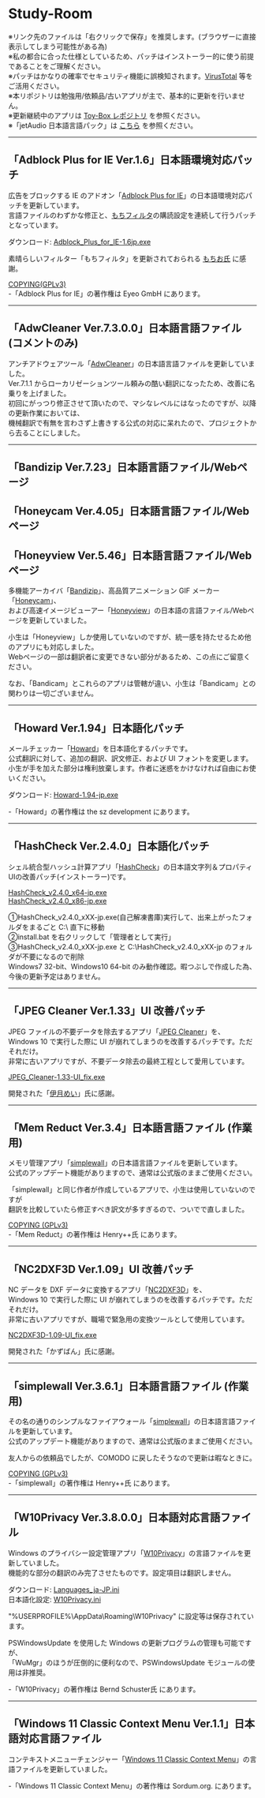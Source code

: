 # Study-Room

※リンク先のファイルは「右クリックで保存」を推奨します。(ブラウザーに直接表示してしまう可能性がある為)  
※私の都合に合った仕様としているため、パッチはインストーラー的に使う前提であることをご理解ください。  
※パッチはかなりの確率でセキュリティ機能に誤検知されます。[VirusTotal](https://www.virustotal.com/gui/home/upload) 等をご活用ください。  
※本リポジトリは勉強用/依頼品/古いアプリが主で、基本的に更新を行いません。  
※更新継続中のアプリは [Toy-Box レポジトリ](https://github.com/Rukoto/Toy-Box) を参照ください。  
※「jetAudio 日本語言語パック」は [こちら](https://github.com/Rukoto/JetAudio-Japanese-Language-pack) を参照ください。

---
## 「Adblock Plus for IE Ver.1.6」日本語環境対応パッチ
広告をブロックする IE のアドオン「[Adblock Plus for IE](https://adblockplus.org/)」の日本語環境対応パッチを更新しています。  
言語ファイルのわずかな修正と、[もちフィルタ](http://pokapoka.html.xdomain.jp/)の購読設定を連続して行うパッチとなっています。

ダウンロード: [Adblock_Plus_for_IE-1.6jp.exe](https://github.com/Rukoto/Study-Room/raw/master/Adblock_Plus_for_IE-Japanese-Patch/Adblock_Plus_for_IE-1.6jp.exe)

素晴らしいフィルター「もちフィルタ」を更新されておられる [もちお氏](https://github.com/eEIi0A5L) に感謝。

[COPYING(GPLv3)](https://www.gnu.org/licenses/gpl.html)  
-「Adblock Plus for IE」の著作権は Eyeo GmbH にあります。

---
## 「AdwCleaner Ver.7.3.0.0」日本語言語ファイル (コメントのみ)
アンチアドウェアツール「[AdwCleaner](https://toolslib.net/downloads/viewdownload/1-adwcleaner/)」の日本語言語ファイルを更新していました。  
Ver.7.1.1 からローカリゼーションツール頼みの酷い翻訳になったため、改善に名乗りを上げました。  
初回にがっつり修正させて頂いたので、マシなレベルにはなったのですが、以降の更新作業においては、  
機械翻訳で有無を言わさず上書きする公式の対応に呆れたので、プロジェクトから去ることにしました。

---
## 「Bandizip Ver.7.23」日本語言語ファイル/Webページ
## 「Honeycam Ver.4.05」日本語言語ファイル/Webページ
## 「Honeyview Ver.5.46」日本語言語ファイル/Webページ
多機能アーカイバ「[Bandizip](https://www.bandisoft.com/bandizip/)」、高品質アニメーション GIF メーカー「[Honeycam](http://www.bandisoft.com/honeycam/)」、  
および高速イメージビューアー「[Honeyview](https://www.bandisoft.com/jp/honeyview/)」の日本語の言語ファイル/Webページを更新していました。

小生は「Honeyview」しか使用していないのですが、統一感を持たせるため他のアプリにも対応しました。  
Webページの一部は翻訳者に変更できない部分があるため、この点にご留意ください。

なお、「Bandicam」とこれらのアプリは管轄が違い、小生は「Bandicam」との関わりは一切ございません。

---
## 「Howard Ver.1.94」日本語化パッチ
メールチェッカー「[Howard](https://www.the-sz.com/products/howard/)」を日本語化するパッチです。  
公式翻訳に対して、追加の翻訳、訳文修正、および UI フォントを変更します。  
小生が手を加えた部分は権利放棄します。作者に迷惑をかけなければ自由にお使いください。

ダウンロード: [Howard-1.94-jp.exe](https://github.com/Rukoto/Study-Room/raw/master/Howard-Japanese-Patch/Howard-1.94-jp.exe)

-「Howard」の著作権は the sz development にあります。

---
## 「HashCheck Ver.2.4.0」日本語化パッチ
シェル統合型ハッシュ計算アプリ「[HashCheck](https://github.com/gurnec/HashCheck)」の日本語文字列＆プロパティUIの改善パッチ(インストーラー)です。

[HashCheck_v2.4.0_x64-jp.exe](https://github.com/Rukoto/Study-Room/raw/master/HashCheck-2.4.0-Japanese-Patch/HashCheck_v2.4.0_x64-jp.exe)  
[HashCheck_v2.4.0_x86-jp.exe](https://github.com/Rukoto/Study-Room/raw/master/HashCheck-2.4.0-Japanese-Patch/HashCheck_v2.4.0_x86-jp.exe)

①HashCheck_v2.4.0_xXX-jp.exe(自己解凍書庫)実行して、出来上がったフォルダをまるごと C:\ 直下に移動  
②install.bat を右クリックして「管理者として実行」  
③HashCheck_v2.4.0_xXX-jp.exe と C:\HashCheck_v2.4.0_xXX-jp のフォルダが不要になるので削除  
Windows7 32-bit、Windows10 64-bit のみ動作確認。暇つぶしで作成した為、今後の更新予定はありません。

---
## 「JPEG Cleaner Ver.1.33」UI 改善パッチ
JPEG ファイルの不要データを除去するアプリ「[JPEG Cleaner](http://hp.vector.co.jp/authors/VA012780/graphic.htm#JPEG_Cleaner)」を、  
Windows 10 で実行した際に UI が崩れてしまうのを改善するパッチです。ただそれだけ。  
非常に古いアプリですが、不要データ除去の最終工程として愛用しています。

[JPEG_Cleaner-1.33-UI_fix.exe](https://github.com/Rukoto/Study-Room/raw/master/JPEG_Cleaner-1.33-UI_fix-Patch/JPEG_Cleaner-1.33-UI_fix.exe)

開発された「[伊月めい](http://hp.vector.co.jp/authors/VA012780/)」氏に感謝。

---
## 「Mem Reduct Ver.3.4」日本語言語ファイル (作業用)
メモリ管理アプリ「[simplewall](https://www.henrypp.org/)」の日本語言語ファイルを更新しています。  
公式のアップデート機能がありますので、通常は公式版のままご使用ください。

「simplewall」と同じ作者が作成しているアプリで、小生は使用していないのですが  
翻訳を比較していたら修正すべき訳文が多すぎるので、ついでで直しました。

[COPYING (GPLv3)](https://www.gnu.org/licenses/gpl.html)  
-「Mem Reduct」の著作権は Henry++氏 にあります。

---
## 「NC2DXF3D Ver.1.09」UI 改善パッチ
NC データを DXF データに変換するアプリ「[NC2DXF3D](http://www.vector.co.jp/soft/win95/business/se286206.html)」を、  
Windows 10 で実行した際に UI が崩れてしまうのを改善するパッチです。ただそれだけ。  
非常に古いアプリですが、職場で緊急用の変換ツールとして使用しています。

[NC2DXF3D-1.09-UI_fix.exe](https://github.com/Rukoto/Study-Room/raw/master/NC2DXF3D-1.09-UI_fix-Patch/NC2DXF3D-1.09-UI_fix.exe)

開発された「かずばん」氏に感謝。

---
## 「simplewall Ver.3.6.1」日本語言語ファイル (作業用)
その名の通りのシンプルなファイアウォール「[simplewall](https://www.henrypp.org/)」の日本語言語ファイルを更新しています。  
公式のアップデート機能がありますので、通常は公式版のままご使用ください。

友人からの依頼品でしたが、COMODO に戻したそうなので更新は暇なときに。

[COPYING (GPLv3)](https://www.gnu.org/licenses/gpl.html)  
-「simplewall」の著作権は Henry++氏 にあります。

---
## 「W10Privacy Ver.3.8.0.0」日本語対応言語ファイル
Windows のプライバシー設定管理アプリ「[W10Privacy](https://www.w10privacy.de/)」の言語ファイルを更新していました。  
機能的な部分の翻訳のみ完了させたものです。設定項目は翻訳しません。  

ダウンロード: [Languages_ja-JP.ini](https://github.com/Rukoto/Study-Room/raw/master/W10Privacy-Japanese-Language-File/Languages_ja-JP.ini)  
日本語化設定: [W10Privacy.ini](https://github.com/Rukoto/Study-Room/raw/master/W10Privacy-Japanese-Language-File/W10Privacy.ini)

"%USERPROFILE%\AppData\Roaming\W10Privacy" に設定等は保存されています。

PSWindowsUpdate を使用した Windows の更新プログラムの管理も可能ですが、  
「WuMgr」のほうが圧倒的に便利なので、PSWindowsUpdate モジュールの使用は非推奨。

-「W10Privacy」の著作権は Bernd Schuster氏 にあります。

---
## 「Windows 11 Classic Context Menu Ver.1.1」日本語対応言語ファイル
コンテキストメニューチェンジャー「[Windows 11 Classic Context Menu](https://www.sordum.org/14479/windows-11-classic-context-menu-v1-1/)」の言語ファイルを更新していました。

-「Windows 11 Classic Context Menu」の著作権は Sordum.org. にあります。
